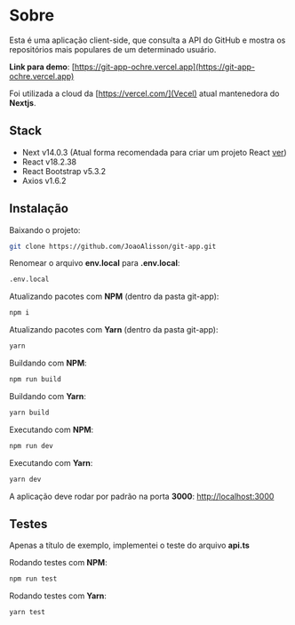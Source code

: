 # Sobre
Esta é uma aplicação client-side, que consulta a API do GitHub e mostra os repositórios mais populares de um determinado usuário.

**Link para demo**: [https://git-app-ochre.vercel.app](https://git-app-ochre.vercel.app)

Foi utilizada a cloud da [https://vercel.com/](Vecel) atual mantenedora do **Nextjs**.

## Stack

- Next v14.0.3 (Atual forma recomendada para criar um projeto React [ver](https://react.dev/learn/start-a-new-react-project))
- React v18.2.38
- React Bootstrap v5.3.2
- Axios v1.6.2

## Instalação

Baixando o projeto:
```bash
git clone https://github.com/JoaoAlisson/git-app.git
```

Renomear o arquivo **env.local** para **.env.local**:
```bash
.env.local
```

Atualizando pacotes com **NPM** (dentro da pasta git-app):
```bash
npm i
```

Atualizando pacotes com **Yarn** (dentro da pasta git-app):
```bash
yarn
```

Buildando com **NPM**:
```bash
npm run build
```

Buildando com **Yarn**:
```bash
yarn build
```

Executando com **NPM**:
```bash
npm run dev
```

Executando com **Yarn**:
```bash
yarn dev
```

A aplicação deve rodar por padrão na porta **3000**:
[http://localhost:3000](http://localhost:3000)


## Testes
Apenas a título de exemplo, implementei o teste do arquivo **api.ts**

Rodando testes com **NPM**:
```bash
npm run test
```

Rodando testes com **Yarn**:
```bash
yarn test
```